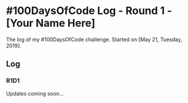 # #100DaysOfCode Log - Round 1 - [Your Name Here]

The log of my #100DaysOfCode challenge. Started on [May 21, Tuesday, 2019].

## Log

### R1D1 
Updates coming soon...


